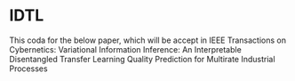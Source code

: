 # IDTL
This coda for the below paper, which will be accept in IEEE Transactions on Cybernetics: Variational Information Inference: An Interpretable Disentangled Transfer Learning Quality Prediction for Multirate Industrial Processes
